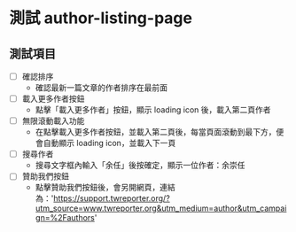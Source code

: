 # 測試 author-listing-page

## 測試項目

- [ ] 確認排序
  - 確認最新一篇文章的作者排序在最前面
- [ ] 載入更多作者按鈕
  - 點擊「載入更多作者」按鈕，顯示 loading icon 後，載入第二頁作者
- [ ] 無限滾動載入功能
  - 在點擊載入更多作者按鈕，並載入第二頁後，每當頁面滾動到最下方，便會自動顯示 loading icon，並載入下一頁
- [ ] 搜尋作者
  - 搜尋文字框內輸入「余任」後按確定，顯示一位作者：余崇任
- [ ] 贊助我們按鈕
  - 點擊贊助我們按鈕後，會另開網頁，連結為：'https://support.twreporter.org/?utm_source=www.twreporter.org&utm_medium=author&utm_campaign=%2Fauthors'
